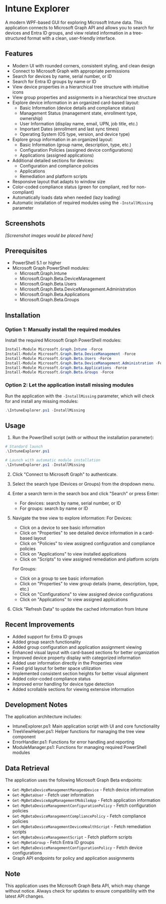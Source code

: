 # Intune Explorer

A modern WPF-based GUI for exploring Microsoft Intune data. This application connects to Microsoft Graph API and allows you to search for devices and Entra ID groups, and view related information in a tree-structured format with a clean, user-friendly interface.

## Features

- Modern UI with rounded corners, consistent styling, and clean design
- Connect to Microsoft Graph with appropriate permissions
- Search for devices by name, serial number, or ID
- Search for Entra ID groups by name or ID
- View device properties in a hierarchical tree structure with intuitive icons
- View group properties and assignments in a hierarchical tree structure
- Explore device information in an organized card-based layout:
  - Basic Information (device details and compliance status)
  - Management Status (management state, enrollment type, ownership)
  - User Information (display name, email, UPN, job title, etc.)
  - Important Dates (enrollment and last sync times)
  - Operating System (OS type, version, and device type)
- Explore group information in an organized layout:
  - Basic Information (group name, description, type, etc.)
  - Configuration Policies (assigned device configurations)
  - Applications (assigned applications)
- Additional detailed sections for devices:
  - Configuration and compliance policies
  - Applications
  - Remediation and platform scripts
- Responsive layout that adapts to window size
- Color-coded compliance status (green for compliant, red for non-compliant)
- Automatically loads data when needed (lazy loading)
- Automatic installation of required modules using the `-InstallMissing` parameter

## Screenshots

*[Screenshot images would be placed here]*

## Prerequisites

- PowerShell 5.1 or higher
- Microsoft Graph PowerShell modules:
  - Microsoft.Graph.Intune
  - Microsoft.Graph.Beta.DeviceManagement
  - Microsoft.Graph.Beta.Users
  - Microsoft.Graph.Beta.DeviceManagement.Administration
  - Microsoft.Graph.Beta.Applications
  - Microsoft.Graph.Beta.Groups

## Installation

### Option 1: Manually install the required modules
Install the required Microsoft Graph PowerShell modules:

```powershell
Install-Module Microsoft.Graph.Intune -Force
Install-Module Microsoft.Graph.Beta.DeviceManagement -Force
Install-Module Microsoft.Graph.Beta.Users -Force
Install-Module Microsoft.Graph.Beta.DeviceManagement.Administration -Force
Install-Module Microsoft.Graph.Beta.Applications -Force
Install-Module Microsoft.Graph.Beta.Groups -Force
```

### Option 2: Let the application install missing modules
Run the application with the `-InstallMissing` parameter, which will check for and install any missing modules:

```powershell
.\IntuneExplorer.ps1 -InstallMissing
```

## Usage

1. Run the PowerShell script (with or without the installation parameter):

```powershell
# Standard launch
.\IntuneExplorer.ps1

# Launch with automatic module installation
.\IntuneExplorer.ps1 -InstallMissing
```

2. Click "Connect to Microsoft Graph" to authenticate.
3. Select the search type (Devices or Groups) from the dropdown menu.
4. Enter a search term in the search box and click "Search" or press Enter:
   - For devices: search by name, serial number, or ID
   - For groups: search by name or ID
5. Navigate the tree view to explore information:
   For Devices:
   - Click on a device to see basic information
   - Click on "Properties" to see detailed device information in a card-based layout
   - Click on "Policies" to view assigned configuration and compliance policies
   - Click on "Applications" to view installed applications
   - Click on "Scripts" to view assigned remediation and platform scripts
   
   For Groups:
   - Click on a group to see basic information
   - Click on "Properties" to view group details (name, description, type, etc.)
   - Click on "Configurations" to view assigned device configurations
   - Click on "Applications" to view assigned applications
6. Click "Refresh Data" to update the cached information from Intune

## Recent Improvements

- Added support for Entra ID groups
- Added group search functionality
- Added group configuration and application assignment viewing
- Enhanced visual layout with card-based sections for better organization
- Improved device property display with categorized information
- Added user information directly in the Properties view
- Fixed grid layout for better space utilization
- Implemented consistent section heights for better visual alignment
- Added color-coded compliance status
- Improved error handling for device type detection
- Added scrollable sections for viewing extensive information

## Development Notes

The application architecture includes:
- IntuneExplorer.ps1: Main application script with UI and core functionality
- TreeViewHelper.ps1: Helper functions for managing the tree view component
- ErrorHandler.ps1: Functions for error handling and reporting
- ModuleManager.ps1: Functions for managing required PowerShell modules

## Data Retrieval

The application uses the following Microsoft Graph Beta endpoints:

- `Get-MgBetaDeviceManagementManagedDevice` - Fetch device information
- `Get-MgBetaUser` - Fetch user information
- `Get-MgBetaDeviceAppManagementMobileApp` - Fetch application information
- `Get-MgBetaDeviceManagementConfigurationPolicy` - Fetch configuration policies
- `Get-MgBetaDeviceManagementCompliancePolicy` - Fetch compliance policies
- `Get-MgBetaDeviceManagementDeviceHealthScript` - Fetch remediation scripts
- `Get-MgBetaDeviceManagementScript` - Fetch platform scripts
- `Get-MgBetaGroup` - Fetch Entra ID groups
- `Get-MgBetaDeviceManagementConfigurationPolicy` - Fetch device configurations
- Graph API endpoints for policy and application assignments

## Note

This application uses the Microsoft Graph Beta API, which may change without notice. Always check for updates to ensure compatibility with the latest API changes. 